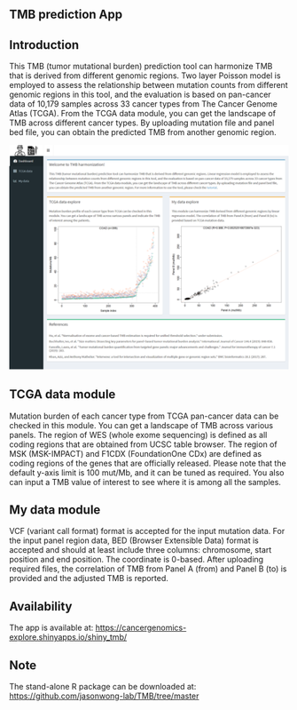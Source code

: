 
## TMB prediction App

## Introduction

This TMB (tumor mutational burden) prediction tool can harmonize TMB that is derived from different genomic regions. Two layer Poisson model is employed to assess the relationship between mutation counts from different genomic regions in this tool, and the evaluation is based on pan-cancer data of 10,179 samples across 33 cancer types from The Cancer Genome Atlas (TCGA). From the TCGA data module, you can get the landscape of TMB across different cancer types. By uploading mutation file and panel bed file, you can obtain the predicted TMB from another genomic region.  
 
<p align="center"><img src="screenshot.png"/></p>

## TCGA data module

Mutation burden of each cancer type from TCGA pan-cancer data can be checked in this module. You can get a landscape of TMB across various panels. The region of WES (whole exome sequencing) is defined as all coding regions that are obtained from UCSC table browser. The region of MSK (MSK-IMPACT) and F1CDX (FoundationOne CDx) are defined as coding regions of the genes that are officially released. Please note that the default y-axis limit is 100 mut/Mb, and it can be tuned as required. You also can input a TMB value of interest to see where it is among all the samples. 

## My data module

VCF (variant call format) format is accepted for the input mutation data. For the input panel region data, BED (Browser Extensible Data) format is accepted and should at least include three columns: chromosome, start position and end position. The coordinate is 0-based. After uploading required files, the correlation of TMB from Panel A (from) and Panel B (to) is provided and the adjusted TMB is reported.

## Availability

The app is available at: https://cancergenomics-explore.shinyapps.io/shiny_tmb/

## Note

The stand-alone R package can be downloaded at: https://github.com/jasonwong-lab/TMB/tree/master

